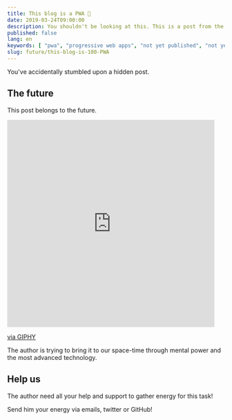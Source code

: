 ```yaml
---
title: This blog is a PWA 💯
date: 2019-03-24T09:00:00
description: You shouldn't be looking at this. This is a post from the future
published: false
lang: en
keywords: [ "pwa", "progressive web apps", "not yet published", "not yet written", "404", "not found" ]
slug: future/this-blog-is-100-PWA
---
```


You've accidentally stumbled upon a hidden post.

## The future

This post belongs to the future.

<iframe src="https://giphy.com/embed/3ohhwiSbK4IdpTIB0Y" width="480" height="480" frameBorder="0" class="giphy-embed" allowFullScreen></iframe><p><a href="https://giphy.com/gifs/time-endless-history-3ohhwiSbK4IdpTIB0Y">via GIPHY</a></p>


The author is trying to bring it to our space-time through mental power and the most advanced technology.

## Help us

The author need all your help and support to gather energy for this task!

Send him your energy via emails, twitter or GitHub!
